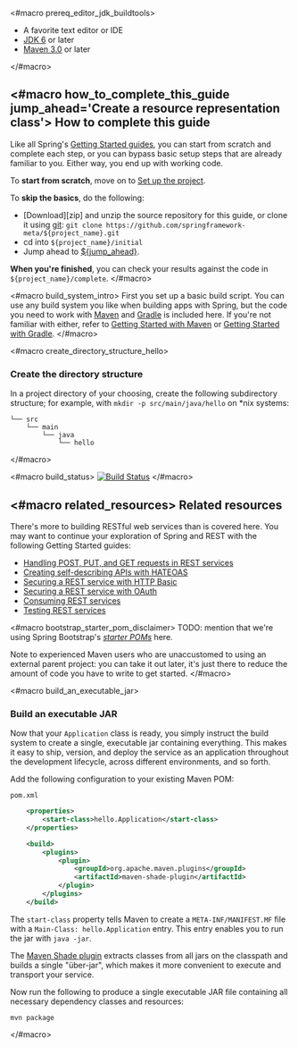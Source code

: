 <#macro prereq_editor_jdk_buildtools>
 - A favorite text editor or IDE
 - [JDK 6][jdk] or later
 - [Maven 3.0][mvn] or later

[jdk]: http://www.oracle.com/technetwork/java/javase/downloads/index.html
[mvn]: http://maven.apache.org/download.cgi
</#macro>


<#macro how_to_complete_this_guide jump_ahead='Create a resource representation class'>
How to complete this guide
--------------------------

Like all Spring's [Getting Started guides](/getting-started), you can start from scratch and complete each step, or you can bypass basic setup steps that are already familiar to you. Either way, you end up with working code.

To **start from scratch**, move on to [Set up the project](#scratch).

To **skip the basics**, do the following:

 - [Download][zip] and unzip the source repository for this guide, or clone it using [git](/understanding/git):
`git clone https://github.com/springframework-meta/${project_name}.git`
 - cd into `${project_name}/initial`
 - Jump ahead to [${jump_ahead}](#initial).

**When you're finished**, you can check your results against the code in `${project_name}/complete`.
</#macro>


<#macro build_system_intro>
First you set up a basic build script. You can use any build system you like when building apps with Spring, but the code you need to work with [Maven](https://maven.apache.org) and [Gradle](http://gradle.org) is included here. If you're not familiar with either, refer to [Getting Started with Maven](../gs-maven/README.md) or [Getting Started with Gradle](../gs-gradle/README.md).
</#macro>


<#macro create_directory_structure_hello>
### Create the directory structure

In a project directory of your choosing, create the following subdirectory structure; for example, with `mkdir -p src/main/java/hello` on *nix systems:

    └── src
        └── main
            └── java
                └── hello
</#macro>


<#macro build_status>
[![Build Status](https://drone.io/github.com/springframework-meta/${project_name}/status.png)](https://drone.io/github.com/springframework-meta/${project_name}/latest)
</#macro>


<#macro related_resources>
Related resources
-----------------

There's more to building RESTful web services than is covered here. You may want to continue your exploration of Spring and REST with the following Getting Started guides:

* [Handling POST, PUT, and GET requests in REST services](TODO)
* [Creating self-describing APIs with HATEOAS](TODO)
* [Securing a REST service with HTTP Basic](TODO)
* [Securing a REST service with OAuth](TODO)
* [Consuming REST services](https://github.com/springframework-meta/gs-consuming-rest-core/blob/master/README.md)
* [Testing REST services](TODO)
</span>
</#macro>


<#macro bootstrap_starter_pom_disclaimer>
TODO: mention that we're using Spring Bootstrap's [_starter POMs_](../gs-bootstrap-starter) here.

Note to experienced Maven users who are unaccustomed to using an external parent project: you can take it out later, it's just there to reduce the amount of code you have to write to get started.
</#macro>


<#macro build_an_executable_jar>
### Build an executable JAR

Now that your `Application` class is ready, you simply instruct the build system to create a single, executable jar containing everything. This makes it easy to ship, version, and deploy the service as an application throughout the development lifecycle, across different environments, and so forth.

Add the following configuration to your existing Maven POM:

`pom.xml`
```xml
    <properties>
        <start-class>hello.Application</start-class>
    </properties>

    <build>
        <plugins>
            <plugin>
                <groupId>org.apache.maven.plugins</groupId>
                <artifactId>maven-shade-plugin</artifactId>
            </plugin>
        </plugins>
    </build>
```

The `start-class` property tells Maven to create a `META-INF/MANIFEST.MF` file with a `Main-Class: hello.Application` entry. This entry enables you to run the jar with `java -jar`.

The [Maven Shade plugin][maven-shade-plugin] extracts classes from all jars on the classpath and builds a single "über-jar", which makes it more convenient to execute and transport your service.

Now run the following to produce a single executable JAR file containing all necessary dependency classes and resources:

    mvn package

[maven-shade-plugin]: https://maven.apache.org/plugins/maven-shade-plugin
</#macro>
